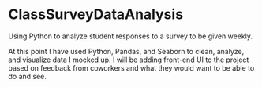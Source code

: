 # ClassSurveyDataAnalysis
Using Python to analyze student responses to a survey to be given weekly.

At this point I have used Python, Pandas, and Seaborn to clean, analyze, and visualize data I mocked up. I will be adding front-end UI to the project 
based on feedback from coworkers and what they would want to be able to do and see.
